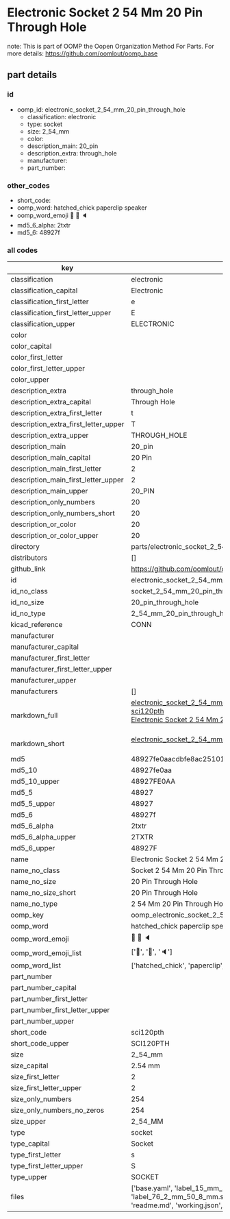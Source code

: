 # Electronic Socket 2 54 Mm 20 Pin Through Hole  

note: This is part of OOMP the Oopen Organization Method For Parts. For more details: https://github.com/oomlout/oomp_base

##  part details





### id
* oomp_id: electronic_socket_2_54_mm_20_pin_through_hole
  * classification: electronic
  * type: socket
  * size: 2_54_mm
  * color: 
  * description_main: 20_pin
  * description_extra: through_hole
  * manufacturer: 
  * part_number: 

### other_codes
* short_code: 
* oomp_word: hatched_chick paperclip speaker
* oomp_word_emoji :hatched_chick: :paperclip: :speaker:
* md5_6_alpha: 2txtr
* md5_6: 48927f

### all codes 
| key | value |  
| --- | --- |  
| classification | electronic |  
| classification_capital | Electronic |  
| classification_first_letter | e |  
| classification_first_letter_upper | E |  
| classification_upper | ELECTRONIC |  
| color |  |  
| color_capital |  |  
| color_first_letter |  |  
| color_first_letter_upper |  |  
| color_upper |  |  
| description_extra | through_hole |  
| description_extra_capital | Through Hole |  
| description_extra_first_letter | t |  
| description_extra_first_letter_upper | T |  
| description_extra_upper | THROUGH_HOLE |  
| description_main | 20_pin |  
| description_main_capital | 20 Pin |  
| description_main_first_letter | 2 |  
| description_main_first_letter_upper | 2 |  
| description_main_upper | 20_PIN |  
| description_only_numbers | 20 |  
| description_only_numbers_short | 20 |  
| description_or_color | 20 |  
| description_or_color_upper | 20 |  
| directory | parts/electronic_socket_2_54_mm_20_pin_through_hole |  
| distributors | [] |  
| github_link | https://github.com/oomlout/oomlout_oomp_part_src/tree/main/parts/electronic_socket_2_54_mm_20_pin_through_hole/working |  
| id | electronic_socket_2_54_mm_20_pin_through_hole |  
| id_no_class | socket_2_54_mm_20_pin_through_hole |  
| id_no_size | 20_pin_through_hole |  
| id_no_type | 2_54_mm_20_pin_through_hole |  
| kicad_reference | CONN |  
| manufacturer |  |  
| manufacturer_capital |  |  
| manufacturer_first_letter |  |  
| manufacturer_first_letter_upper |  |  
| manufacturer_upper |  |  
| manufacturers | [] |  
| markdown_full | [electronic_socket_2_54_mm_20_pin_through_hole](https://github.com/oomlout/oomlout_oomp_part_src/tree/main/parts/electronic_socket_2_54_mm_20_pin_through_hole/working)<br>[sci120pth](https://github.com/oomlout/oomlout_oomp_part_src/tree/main/parts/electronic_socket_2_54_mm_20_pin_through_hole/working)<br>[Electronic Socket 2 54 Mm 20 Pin Through Hole](https://github.com/oomlout/oomlout_oomp_part_src/tree/main/parts/electronic_socket_2_54_mm_20_pin_through_hole/working)<br><br> |  
| markdown_short | [electronic_socket_2_54_mm_20_pin_through_hole](https://github.com/oomlout/oomlout_oomp_part_src/tree/main/parts/electronic_socket_2_54_mm_20_pin_through_hole/working)<br><br> |  
| md5 | 48927fe0aacdbfe8ac25101aadf5f197 |  
| md5_10 | 48927fe0aa |  
| md5_10_upper | 48927FE0AA |  
| md5_5 | 48927 |  
| md5_5_upper | 48927 |  
| md5_6 | 48927f |  
| md5_6_alpha | 2txtr |  
| md5_6_alpha_upper | 2TXTR |  
| md5_6_upper | 48927F |  
| name | Electronic Socket 2 54 Mm 20 Pin Through Hole |  
| name_no_class | Socket 2 54 Mm 20 Pin Through Hole |  
| name_no_size | 20 Pin Through Hole |  
| name_no_size_short | 20 Pin Through Hole |  
| name_no_type | 2 54 Mm 20 Pin Through Hole |  
| oomp_key | oomp_electronic_socket_2_54_mm_20_pin_through_hole |  
| oomp_word | hatched_chick paperclip speaker |  
| oomp_word_emoji | :hatched_chick: :paperclip: :speaker: |  
| oomp_word_emoji_list | [':hatched_chick:', ':paperclip:', ':speaker:'] |  
| oomp_word_list | ['hatched_chick', 'paperclip', 'speaker'] |  
| part_number |  |  
| part_number_capital |  |  
| part_number_first_letter |  |  
| part_number_first_letter_upper |  |  
| part_number_upper |  |  
| short_code | sci120pth |  
| short_code_upper | SCI120PTH |  
| size | 2_54_mm |  
| size_capital | 2.54 mm |  
| size_first_letter | 2 |  
| size_first_letter_upper | 2 |  
| size_only_numbers | 254 |  
| size_only_numbers_no_zeros | 254 |  
| size_upper | 2_54_MM |  
| type | socket |  
| type_capital | Socket |  
| type_first_letter | s |  
| type_first_letter_upper | S |  
| type_upper | SOCKET |  
| files | ['base.yaml', 'label_15_mm_30_mm.pdf', 'label_15_mm_30_mm.svg', 'label_76_2_mm_50_8_mm.pdf', 'label_76_2_mm_50_8_mm.svg', 'label_oomlout_76_2_mm_50_8_mm.pdf', 'label_oomlout_76_2_mm_50_8_mm.svg', 'readme.md', 'working.json', 'working.yaml'] |  

